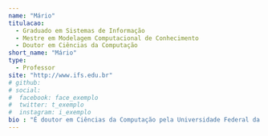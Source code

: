 ```yaml
---
name: "Mário"
titulacao: 
  - Graduado em Sistemas de Informação
  - Mestre em Modelagem Computacional de Conhecimento
  - Doutor em Ciências da Computação
short_name: "Mário"
type: 
  - Professor
site: "http://www.ifs.edu.br"
# github: 
# social:
#  facebook: face_exemplo
#  twitter: t_exemplo
#  instagram: i_exemplo
bio : "É doutor em Ciências da Computação pela Universidade Federal da Bahia (2017). Possui mestrado em Modelagem Computacional de Conhecimento pela Universidade Federal de Alagoas (2011) e pós-graduação em Análise de Sistemas pela UCAM-RJ. Recebeu algumas premiações, entre elas: melhores artigos, melhor proposta de doutorado e terceira melhor tese de doutorado na área de Qualidade de Software. Atualmente é professor/pesquisador do Instituto Federal de Sergipe - IFS. É professor do Programa de Pós-graduação em Educação Profissional e Tecnológica (Mestrado) - PROFEPT-IFS. É Secretário da Regional Sergipe da  Sociedade Brasileira de Computação (SBC). É gerente de graduação do IFS-Campus Lagarto.  É membro das comissões de avaliação de trabalhos científicos de periódicos, consultor ad hoc da Fapitec-SE e conferências regionais e nacionais. Atualmente orienta alunos em dissertações de mestrado, trabalhos de iniciação científica, pesquisa e extensão no Instituto Federal de Sergipe. Tem experiência na área de Ciência da Computação, com ênfase em desenvolvimento de sistemas, atuando principalmente nos seguintes temas: engenharia de software baseado em evidências, dívida técnica, text mining, programação neurolinguística, ferramentas educacionais, tecnologia social e tecnologias assistivas."
---
```

